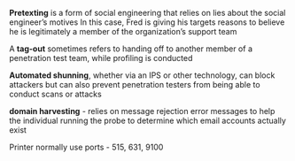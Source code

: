 **Pretexting** is a form of social engineering that relies on lies about the social engineer’s motives In this case, Fred is giving his targets reasons to believe he is legitimately a member of the organization’s support team  

 A **tag-out** sometimes refers to handing off to another member of a penetration test team, while profiling is conducted
 
 **Automated shunning**, whether via an IPS or other technology, can block attackers but can also prevent penetration testers from being able to conduct scans or attacks  
 
**domain harvesting** -  relies on message rejection error messages to help the individual running the probe to determine which email accounts actually exist

Printer normally use ports - 515, 631, 9100
